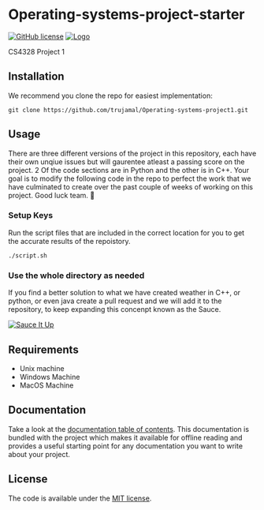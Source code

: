 # Operating-systems-project-starter
[![GitHub license](https://img.shields.io/badge/license-MIT-lightgrey.svg)](https://raw.githubusercontent.com/Cuberto/flashy-tabbar/master/LICENSE)
[![Logo](https://cl.ly/ae0979e60b70/Image%202019-03-20%20at%201.15.02%20PM.png)](https://trujamal.com)

CS4328 Project 1

## Installation
We recommend you clone the repo for easiest implementation:

```
git clone https://github.com/trujamal/Operating-systems-project1.git
```

## Usage

There are three different versions of the project in this repository, each have their own unqiue issues but will gaurentee atleast a passing score on the project. 2 Of the code sections are in Python and the other is in C++. Your goal is to modify the following code in the repo to perfect the work that we have culminated to create over the past couple of weeks of working on this project. Good luck team. 👋

### Setup Keys
Run the script files that are included in the correct location for you to get the accurate results of the repoistory.
```
./script.sh
```

### Use the whole directory as needed
If you find a better solution to what we have created weather in C++, or python, or even java create a pull request and we will add it to the repository, to keep expanding this concenpt known as the Sauce.

[![Sauce It Up](https://66.media.tumblr.com/97ea15cac4dd904859e7dd8fdaeb6149/tumblr_ncaqtbSLeA1qj8u1do6_r1_400.gif)](https://veveusa.com)

## Requirements
* Unix machine
* Windows Machine
* MacOS Machine

## Documentation

Take a look at the [documentation table of contents](dist/doc/TOC.md).
This documentation is bundled with the project which makes it
available for offline reading and provides a useful starting point for
any documentation you want to write about your project.


## License

The code is available under the [MIT license](LICENSE.txt).
